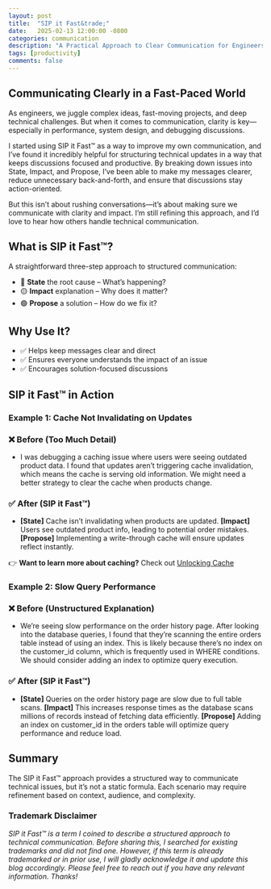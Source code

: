 ```yaml
---
layout: post
title:  "SIP it Fast&trade;"
date:   2025-02-13 12:00:00 -0800
categories: communication  
description: "A Practical Approach to Clear Communication for Engineers"
tags: [productivity]
comments: false
---
```


## Communicating Clearly in a Fast-Paced World

As engineers, we juggle complex ideas, fast-moving projects, and deep technical challenges. But when it comes to communication, clarity is key—especially in performance, system design, and debugging discussions.

I started using SIP it Fast™ as a way to improve my own communication, and I’ve found it incredibly helpful for structuring technical updates in a way that keeps discussions focused and productive. By breaking down issues into State, Impact, and Propose, I’ve been able to make my messages clearer, reduce unnecessary back-and-forth, and ensure that discussions stay action-oriented.

But this isn’t about rushing conversations—it’s about making sure we communicate with clarity and impact. I’m still refining this approach, and I’d love to hear how others handle technical communication.

## What is SIP it Fast&trade;?

A straightforward three-step approach to structured communication:

- 🔴 **State** the root cause – What’s happening?
- 🟡 **Impact** explanation – Why does it matter?
- 🟢 **Propose** a solution – How do we fix it?

## Why Use It?
- ✅ Helps keep messages clear and direct
- ✅ Ensures everyone understands the impact of an issue
- ✅ Encourages solution-focused discussions

## SIP it Fast&trade; in Action

### Example 1: Cache Not Invalidating on Updates

### ❌ Before (Too Much Detail)
- I was debugging a caching issue where users were seeing outdated product data. I found that updates aren’t triggering cache invalidation, which means the cache is serving old information. We might need a better strategy to clear the cache when products change.

### ✅  After (SIP it Fast&trade;)
- **[State]** Cache isn’t invalidating when products are updated. **[Impact]** Users see outdated product info, leading to potential order mistakes. **[Propose]** Implementing a write-through cache will ensure updates reflect instantly.

👉 **Want to learn more about caching?** Check out [Unlocking Cache](https://samsond.github.io/posts/unlocking-cache/)  

### Example 2: Slow Query Performance

### ❌ Before (Unstructured Explanation)
- We’re seeing slow performance on the order history page. After looking into the database queries, I found that they’re scanning the entire orders table instead of using an index. This is likely because there’s no index on the customer_id column, which is frequently used in WHERE conditions. We should consider adding an index to optimize query execution.

### ✅ After (SIP it Fast&trade;)
- **[State]** Queries on the order history page are slow due to full table scans. **[Impact]** This increases response times as the database scans millions of records instead of fetching data efficiently. **[Propose]** Adding an index on customer_id in the orders table will optimize query performance and reduce load.

## Summary
The SIP it Fast&trade; approach provides a structured way to communicate technical issues, but it’s not a static formula. Each scenario may require refinement based on context, audience, and complexity.

### **Trademark Disclaimer**  

*SIP it Fast&trade; is a term I coined to describe a structured approach to technical communication. Before sharing this, I searched for existing trademarks and did not find one. However, if this term is already trademarked or in prior use, I will gladly acknowledge it and update this blog accordingly. Please feel free to reach out if you have any relevant information. Thanks!*  
